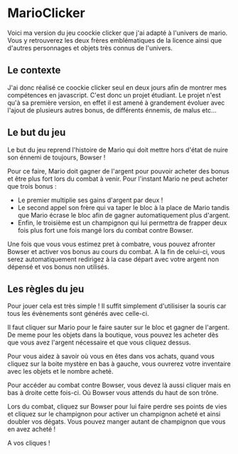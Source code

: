 # MarioClicker
Voici ma version du jeu coockie clicker que j'ai adapté à l'univers de mario. Vous y retrouverez les deux frères emblématiques 
de la licence ainsi que d'autres personnages et objets très connus de l'univers.

## Le contexte
J'ai donc réalisé ce coockie clicker seul en deux jours afin de montrer mes compétences en javascript. C'est donc un projet étudiant. Le projet n'est qu'à sa première version, en effet il est amené à grandement évoluer avec l'ajout de plusieurs autres bonus, de différents énnemis, de malus etc... 

## Le but du jeu
Le but du jeu reprend l'histoire de Mario qui doit mettre hors d'état de nuire son énnemi de toujours, Bowser ! 

Pour ce faire, Mario doit gagner de l'argent pour pouvoir acheter des bonus et être plus fort lors du combat à venir. Pour l'instant Mario ne peut acheter que trois bonus : 
- Le premier multiplie ses gains d'argent par deux !
- Le second appel son frère qui va taper le bloc à la place de Mario tandis que Mario écrase le bloc afin de gagner automatiquement plus d'argent.
- Enfin, le troisième est un champignon qui lui permettra de frapper deux fois plus fort une fois mangé lors du combat contre Bowser. 

Une fois que vous vous estimez pret à combatre, vous pouvez afronter Bowser et activer vos bonus au cours du combat. A la fin de celui-ci, vous serez automatiquement redirigez à la case départ avec votre argent non dépensé et vos bonus non utilisés.

## Les règles du jeu
Pour jouer cela est très simple ! Il suffit simplement d'utilisiser la souris car tous les évènements sont générés avec celle-ci.

Il faut cliquer sur Mario pour le faire sauter sur le bloc et gagner de l'argent. De meme pour les objets dans la boutique, vous pouvez les acheter dès que vous avez l'argent nécessaire et que vous cliquez dessus.

Pour vous aidez à savoir où vous en êtes dans vos achats, quand vous cliquez sur la boite mystère en bas à gauche, vous ouvrerez votre inventaire avec les objets et le nombre acheté.

Pour accéder au combat contre Bowser, vous devez là aussi cliquer mais en bas à droite cette fois-ci. Où Bowser vous attends du haut de son trône. 

Lors du combat, cliquez sur Bowser pour lui faire perdre ses points de vies et cliquez sur le champignon pour activer un champignon acheté et ainsi doubler vos dégats. Vous pouvez manger autant de champignon que vous en avez acheté !

A vos cliques !
